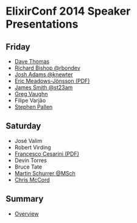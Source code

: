ElixirConf 2014 Speaker Presentations
========

Friday
------

* [Dave Thomas](https://www.dropbox.com/sh/aw3sl4jabwzd1nk/AADZygogLFN17hWUHN6YtJdBa)
* [Richard Bishop @rbondev](https://speakerdeck.com/rbishop/the-first-few-sips)
* [Josh Adams @knewter](https://docs.google.com/a/relyworks.com/presentation/d/1PqyURkQuxSGdMmdb-Y8p-P1lsW_4CV9z6Kg8RsHXf2g/edit#slide=id.p)
* [Eric Meadows-Jönsson (PDF)](https://www.dropbox.com/s/c90dtwhngsutvo9/hex.pdf)
* [James Smith @st23am](https://speakerdeck.com/st23am/writing-command-line-applications-in-elixir)
* [Greg Vaughn](http://www.slideshare.net/GregVaughn/elixir-elevated?utm_campaign=ss_search&utm_medium=default&utm_source=1&qid=da2e4252-d5d1-4723-afc7-08cac4c7bfc7&v=default&b=&from_search=1)
* Filipe Varjão
* [Stephen Pallen](pallen/ElixirConf-Pallen.pdf)

Saturday
--------

* José Valim
* Robert Virding
* [Francesco Cesarini (PDF)](francesco/Thinking-Functional-OSCON.ppt.pdf)
* Devin Torres
* Bruce Tate
* [Martin Schurrer  @MSch](https://speakerdeck.com/msch/game-servers-in-otp)
* [Chris McCord](http://slides.com/chrismccord/rise-of-the-phoenix/)

Summary
-------

* [Overview](https://gist.github.com/rob-brown/3c9ce55c43202258f208 "Overview")
